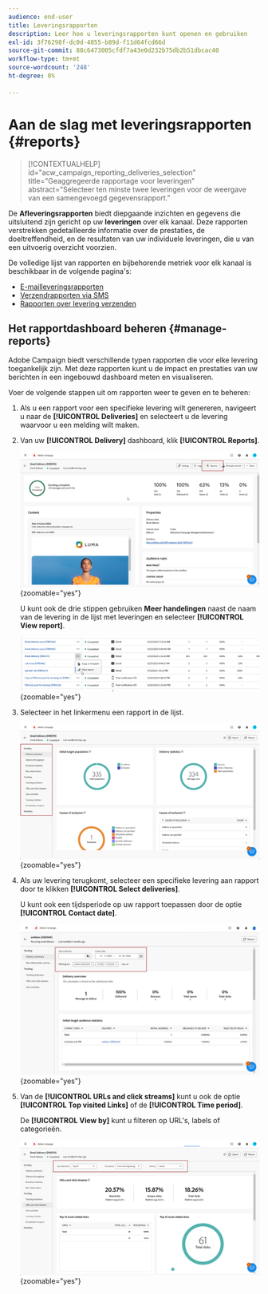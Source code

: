 ```yaml
---
audience: end-user
title: Leveringsrapporten
description: Leer hoe u leveringsrapporten kunt openen en gebruiken
exl-id: 3f76298f-dc0d-4055-b89d-f11d64fcd66d
source-git-commit: 88c6473005cfdf7a43e0d232b75db2b51dbcac40
workflow-type: tm+mt
source-wordcount: '248'
ht-degree: 0%

---
```


# Aan de slag met leveringsrapporten {#reports}

>[!CONTEXTUALHELP]
>id="acw_campaign_reporting_deliveries_selection"
>title="Geaggregeerde rapportage voor leveringen"
>abstract="Selecteer ten minste twee leveringen voor de weergave van een samengevoegd gegevensrapport."

De **Afleveringsrapporten** biedt diepgaande inzichten en gegevens die uitsluitend zijn gericht op uw **leveringen** over elk kanaal. Deze rapporten verstrekken gedetailleerde informatie over de prestaties, de doeltreffendheid, en de resultaten van uw individuele leveringen, die u van een uitvoerig overzicht voorzien.

De volledige lijst van rapporten en bijbehorende metriek voor elk kanaal is beschikbaar in de volgende pagina&#39;s:

* [E-mailleveringsrapporten](email-report.md)
* [Verzendrapporten via SMS](sms-report.md)
* [Rapporten over levering verzenden](push-report.md)

## Het rapportdashboard beheren {#manage-reports}

Adobe Campaign biedt verschillende typen rapporten die voor elke levering toegankelijk zijn. Met deze rapporten kunt u de impact en prestaties van uw berichten in een ingebouwd dashboard meten en visualiseren.

Voer de volgende stappen uit om rapporten weer te geven en te beheren:

1. Als u een rapport voor een specifieke levering wilt genereren, navigeert u naar de **[!UICONTROL Deliveries]** en selecteert u de levering waarvoor u een melding wilt maken.

1. Van uw **[!UICONTROL Delivery]** dashboard, klik **[!UICONTROL Reports]**.

   ![](assets/manage_delivery_report_1.png){zoomable=&quot;yes&quot;}

   U kunt ook de drie stippen gebruiken **Meer handelingen** naast de naam van de levering in de lijst met leveringen en selecteer **[!UICONTROL View report]**.

   ![](assets/manage_delivery_report_2.png){zoomable=&quot;yes&quot;}

1. Selecteer in het linkermenu een rapport in de lijst.

   ![](assets/manage_delivery_report_3.png){zoomable=&quot;yes&quot;}

1. Als uw levering terugkomt, selecteer een specifieke levering aan rapport door te klikken **[!UICONTROL Select deliveries]**.

   U kunt ook een tijdsperiode op uw rapport toepassen door de optie **[!UICONTROL Contact date]**.

   ![](assets/delivery-recurring.png){zoomable=&quot;yes&quot;}

1. Van de **[!UICONTROL URLs and click streams]** kunt u ook de optie **[!UICONTROL Top visited Links]** of de **[!UICONTROL Time period]**.

   De **[!UICONTROL View by]** kunt u filteren op URL&#39;s, labels of categorieën.

   ![](assets/manage_delivery_report_5.png){zoomable=&quot;yes&quot;}
